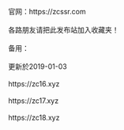 <br>
官网：https://zcssr.com<br>
<br>
各路朋友请把此发布站加入收藏夹！<br>
<br>
备用：<br>
<br>
更新於2019-01-03<br>
<br>
https://zc16.xyz<br>
       <br>
https://zc17.xyz<br>
       <br>
https://zc18.xyz<br>
       <br>

